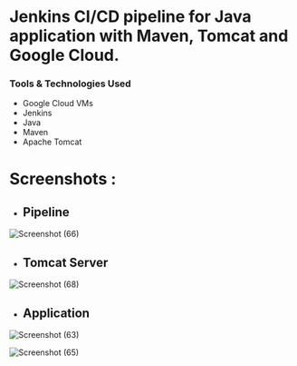 # Jenkins CI/CD pipeline for Java application with Maven, Tomcat and Google Cloud.

### Tools & Technologies Used

- Google Cloud VMs
- Jenkins
- Java
- Maven
- Apache Tomcat

# Screenshots :

- ## Pipeline

![Screenshot (66)](https://user-images.githubusercontent.com/86839948/216021457-f66abb8c-ce60-4d81-87d1-b0751fc26af1.jpg)


- ## Tomcat Server


![Screenshot (68)](https://user-images.githubusercontent.com/86839948/216021637-e8a39cf0-b6ff-42cc-bb4d-83ce1fa48ef5.jpg)


- ## Application

![Screenshot (63)](https://user-images.githubusercontent.com/86839948/216021938-3ac8a89a-c68c-4cce-9c6d-69e9cb5bb4c1.jpg)

![Screenshot (65)](https://user-images.githubusercontent.com/86839948/216021947-cef7d88d-9789-408b-8ec5-bbe4ce6f79c1.png)
